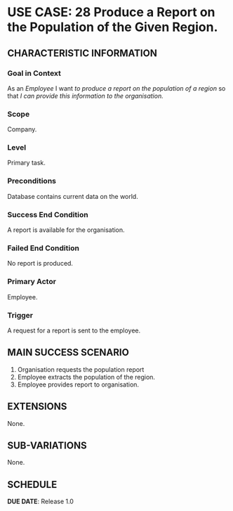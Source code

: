 # USE CASE: 28 Produce a Report on the Population of the Given Region.

## CHARACTERISTIC INFORMATION

### Goal in Context

As an *Employee* I want *to produce a report on the population of a region* so that *I can provide this information to the organisation.*

### Scope

Company.

### Level

Primary task.

### Preconditions

Database contains current data on the world.

### Success End Condition

A report is available for the organisation.

### Failed End Condition

No report is produced.

### Primary Actor

Employee.

### Trigger

A request for a report is sent to the employee.

## MAIN SUCCESS SCENARIO

1. Organisation requests the population report
2. Employee extracts the population of the region.
3. Employee provides report to organisation.

## EXTENSIONS

None.

## SUB-VARIATIONS

None.

## SCHEDULE

**DUE DATE**: Release 1.0
